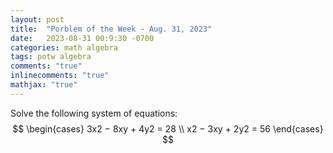 ```yaml
---
layout: post
title:  "Porblem of the Week - Aug. 31, 2023"
date:   2023-08-31 00:9:30 -0700
categories: math algebra
tags: potw algebra
comments: "true"
inlinecomments: "true"
mathjax: "true"
---
```

Solve the following system of equations:
$$
\begin{cases}
  3x2 − 8xy + 4y2 = 28 \\
  x2 − 3xy + 2y2 = 56
\end{cases}
$$